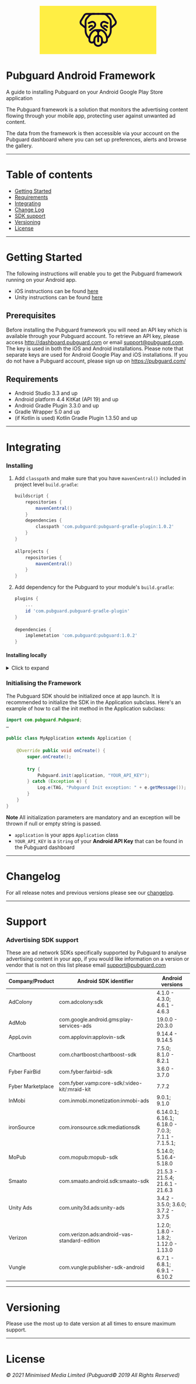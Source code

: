 <p align="center">
  <img src="images/pg-logo.png"/>
</p>

# Pubguard Android Framework

A guide to installing Pubguard on your Android Google Play Store application

The Pubguard framework is a solution that monitors the advertising content flowing through your mobile app, protecting user against unwanted ad content.

The data from the framework is then accessible via your account on the Pubguard dashboard where you can set up preferences, alerts and browse the gallery.

---

# Table of contents

- [Getting Started](#getting-started)
- [Requirements](#requirements)
- [Integrating](#integrating)
- [Change Log](#changelog)
- [SDK support](#support)
- [Versioning](#versioning)
- [License](#license)

---

# Getting Started

The following instructions will enable you to get the Pubguard framework running on your Android app.  
- iOS instructions can be found [here](https://github.com/bidstack-group/pubguard-sdk-ios)
- Unity instructions can be found [here](https://github.com/bidstack-group/pubguard-unity-plugin)

## Prerequisites

Before installing the Pubguard framework you will need an API key which is available through your Pubguard account. To retrieve an API key, please access http://dashboard.pubguard.com or email support@pubguard.com. The key is used in both the iOS and Android installations. Please note that separate keys are used for Android Google Play and iOS installations.
If you do not have a Pubguard account, please sign up on https://pubguard.com/

## Requirements

- Android Studio 3.3 and up
- Android platform 4.4 KitKat (API 19) and up
- Android Gradle Plugin 3.3.0 and up
- Gradle Wrapper 5.0 and up
- (if Kotlin is used) Kotlin Gradle Plugin 1.3.50 and up

---

# Integrating

### Installing

1. Add `classpath` and make sure that you have `mavenCentral()` included in project level `build.gradle`:

    ```groovy
    buildscript {
        repositories {
            mavenCentral()
        }
        dependencies {
            classpath 'com.pubguard:pubguard-gradle-plugin:1.0.2'
        }
    }

    allprojects {
        repositories {
            mavenCentral()
        }
    }
    ```
  
2. Add dependency for the Pubguard to your module's `build.gradle`:

    ```groovy
    plugins {
        ...
        id 'com.pubguard.pubguard-gradle-plugin'
    }
    
    dependencies {
        implemetation 'com.pubguard:pubguard:1.0.2'
    }
    ```
#### Installing locally
 
<details>
  <summary>Click to expand</summary> 
  
  1. Download pubguard-1.0.2.aar and pubguard-gradle-plugin-1.0.2.jar from [releases](https://github.com/bidstack-group/pubguard-sdk-android-dev/releases)
  2. Copy pubguard-1.0.2.aar and pubguard-gradle-plugin-1.0.2.jar into your main app module libs folder
  3. Into project's `build.gradle` add:

        ```groovy
        buildscript {
            repositories {
                google()
                mavenCentral()
            }
            dependencies {
                classpath files('app/libs/pubguard-gradle-plugin-1.0.2.jar')
                classpath "org.aspectj:aspectjtools:1.9.6"
                classpath "org.aspectj:aspectjrt:1.9.6"
                classpath "org.javassist:javassist:3.28.0-GA"
            }
        }
        allprojects {
            repositories {
                google()
                mavenCentral()
                flatDir {
                    dirs "libs"
                }
            }
        }
        ```

  4. Into module's `build.gradle` add:

        ```groovy
        plugins {
            id 'com.android.application'
            id 'com.pubguard.pubguard-gradle-plugin'
        }

        dependencies {

            // Pubguard
            implementation files('libs/pubguard-1.0.2.aar')

            // android
            implementation 'androidx.core:core-ktx:1.3.2'
            implementation 'com.google.android.gms:play-services-basement:17.6.0'
            implementation 'androidx.webkit:webkit:1.4.0'

            // kotlin
            implementation "org.jetbrains.kotlin:kotlin-stdlib-jdk7:$kotlin_version"
            implementation 'org.jetbrains.kotlinx:kotlinx-coroutines-core:1.4.3'
            implementation 'org.jetbrains.kotlinx:kotlinx-coroutines-android:1.4.3'

            // networking
            implementation 'com.squareup.retrofit2:retrofit:2.9.0'
            implementation 'com.squareup.retrofit2:converter-protobuf:2.6.4'
            implementation 'com.google.protobuf:protobuf-java:3.6.1'

            // other 
            implementation 'org.apache.commons:commons-text:1.9'
            implementation 'org.jsoup:jsoup:1.14.2'

        }
        ```

</details>

### Initialising the Framework

The Pubguard SDK should be initialized once at app launch. It is recommended to initialize the SDK in the Application subclass. Here's an example of how to call the init method in the Application subclass:

```java
import com.pubguard.Pubguard;
…

public class MyApplication extends Application {

    @Override public void onCreate() {
        super.onCreate();

        try {
            Pubguard.init(application, "YOUR_API_KEY");
        } catch (Exception e) {
            Log.e(TAG, "Pubguard Init exception: " + e.getMessage());
        }
    }
}
```

**Note** All initialization parameters are mandatory and an exception will be thrown if null or empty string is passed.

- `application` is your apps `Application` class
- `YOUR_API_KEY` is a `String` of your **Android API Key** that can be found in the Pubguard dashboard

---

# Changelog

For all release notes and previous versions please see our [changelog](ChangeLog.md).

---

# Support

### Advertising SDK support

These are ad network SDKs specifically supported by Pubguard to analyse advertising content in your app, if you would like information on a version or vendor that is not on this list please email support@pubguard.com

| Company/Product           | Android SDK identifier                        | Android versions                                              |
| ------------------------- | --------------------------------------------- | ------------------------------------------------------------- |
| AdColony                  | com.adcolony:sdk                              | 4.1.0 - 4.3.0;<br/> 4.6.1 - 4.6.3                             |
| AdMob                     | com.google.android.gms:play-services-ads      | 19.0.0 - 20.3.0                                               |
| AppLovin                  | com.applovin:applovin-sdk                     | 9.14.4 - 9.14.5                                               |
| Chartboost                | com.chartboost:chartboost-sdk                 | 7.5.0;<br/> 8.1.0 - 8.2.1                                     |
| Fyber FairBid             | com.fyber:fairbid-sdk                         | 3.6.0 - 3.7.0                                                 |
| Fyber Marketplace         | com.fyber.vamp:core-sdk/:video-kit/:mraid-kit | 7.7.2                                                         |
| InMobi                    | com.inmobi.monetization:inmobi-ads            | 9.0.1;<br/> 9.1.0                                             |
| ironSource                | com.ironsource.sdk:mediationsdk               | 6.14.0.1;<br/>6.16.1;<br/> 6.18.0 - 7.0.3;<br/>7.1.1 - 7.1.5.1;<br> |
| MoPub                     | com.mopub:mopub-sdk                           | 5.14.0;<br/>5.16.4-5.18.0                                     |
| Smaato                    | com.smaato.android.sdk:smaato-sdk             | 21.5.3 - 21.5.4;<br/>21.6.1 - 21.6.3                          |
| Unity Ads                 | com.unity3d.ads:unity-ads                     | 3.4.2 - 3.5.0; 3.6.0;<br/>3.7.2 - 3.7.5                       |
| Verizon                   | com.verizon.ads:android-vas-standard-edition  | 1.2.0;<br/>1.8.0 - 1.8.2;<br/>1.12.0 - 1.13.0                 |
| Vungle                    | com.vungle:publisher-sdk-android              | 6.7.1 - 6.8.1;<br/>6.9.1 - 6.10.2                             |

---

# Versioning

Please use the most up to date version at all times to ensure maximum support.

---

# License

_© 2021 Minimised Media Limited (Pubguard© 2019 All Rights Reserved)_

